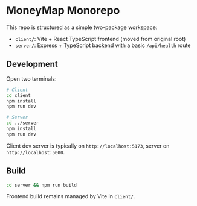 # MoneyMap Monorepo

This repo is structured as a simple two-package workspace:

- `client/`: Vite + React TypeScript frontend (moved from original root)
- `server/`: Express + TypeScript backend with a basic `/api/health` route

## Development

Open two terminals:

```bash
# Client
cd client
npm install
npm run dev

# Server
cd ../server
npm install
npm run dev
```

Client dev server is typically on `http://localhost:5173`, server on `http://localhost:5000`.

## Build

```bash
cd server && npm run build
```

Frontend build remains managed by Vite in `client/`.
